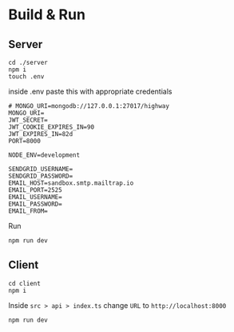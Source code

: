 # Build & Run

## Server

```
cd ./server
npm i
touch .env
```

inside .env paste this with appropriate credentials

```
# MONGO_URI=mongodb://127.0.0.1:27017/highway
MONGO_URI=
JWT_SECRET=
JWT_COOKIE_EXPIRES_IN=90
JWT_EXPIRES_IN=82d
PORT=8000

NODE_ENV=development

SENDGRID_USERNAME=
SENDGRID_PASSWORD=
EMAIL_HOST=sandbox.smtp.mailtrap.io
EMAIL_PORT=2525
EMAIL_USERNAME=
EMAIL_PASSWORD=
EMAIL_FROM=
```

Run

```
npm run dev
```

## Client

```
cd client
npm i
```

Inside `src > api > index.ts` change `URL` to `http://localhost:8000`

```
npm run dev
```

